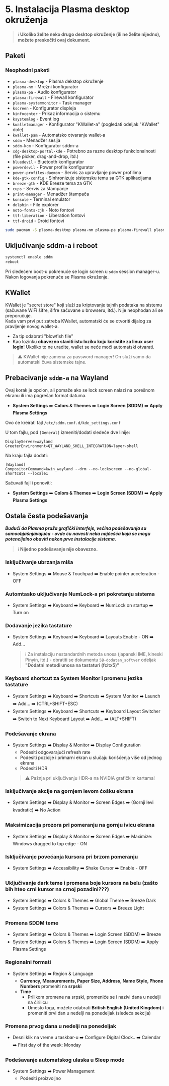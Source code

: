 # 5. Instalacija Plasma desktop okruženja
> ℹ️ **Ukoliko želite neko drugo desktop okruženje (ili ne želite nijedno), možete preskočiti ovaj dokument.**

## Paketi
### Neophodni paketi

- `plasma-desktop` - Plasma dekstop okruženje
- `plasma-nm` - Mrežni konfigurator
- `plasma-pa` - Audio konfigurator
- `plasma-firewall` - Firewall konfigurator
- `plasma-systemmonitor` - Task manager
- `kscreen` - Konfigurator displeja
- `kinfocenter` - Prikaz informacija o sistemu
- `ksystemlog` - Event log
- `kwalletmanager` - Konfigurator "KWallet-a" (pogledati odeljak "KWallet" dole)
- `kwallet-pam` - Automatsko otvaranje wallet-a
- `sddm` - Menadžer sesija
- `sddm-kcm` - Konfigurator sddm-a
- `xdg-desktop-portal-kde` - Potrebno za razne desktop funkcionalnosti (file picker, drag-and-drop, itd.)
- `bluedevil` - Bluetooth konfigurator
- `powerdevil` - Power profile konfigurator
- `power-profiles-daemon` - Servis za upravljanje power profilima
- `kde-gtk-config` - Sinhronizuje sistemsku temu sa GTK aplikacijama
- `breeze-gtk` - KDE Breeze tema za GTK
- `cups` - Servis za štampanje
- `print-manager` - Menadžer štampača
- `konsole` - Terminal emulator
- `dolphin` - File explorer
- `noto-fonts-cjk` - Noto fontovi
- `ttf-liberation` - Liberation fontovi
- `ttf-droid` - Droid fontovi

```sh
sudo pacman -S plasma-desktop plasma-nm plasma-pa plasma-firewall plasma-systemmonitor kscreen kinfocenter ksystemlog kwalletmanager kwallet-pam sddm sddm-kcm xdg-desktop-portal-kde bluedevil powerdevil power-profiles-daemon kde-gtk-config breeze-gtk cups print-manager konsole dolphin noto-fonts-cjk ttf-liberation ttf-droid
```

## Uključivanje sddm-a i reboot
```sh
systemctl enable sddm
reboot
```

Pri sledećem boot-u pokrenuće se login screen u `sddm` session manager-u.  
Nakon logovanja pokrenuće se Plasma okruženje.

## KWallet
KWallet je "secret store" koji služi za kriptovanje tajnih podataka na sistemu (sačuvane WiFi šifre, šifre sačuvane u browseru, itd.). Nije neophodan ali se preporučuje.  
Kada vam prvi put zatreba KWallet, automatski će se otvoriti dijalog za pravljenje novog wallet-a.  

- Za tip odabrati "blowfish file"
- Kao lozinku **obavezno staviti istu loziku koju koristite za linux user login**! Ukoliko to ne uradite, wallet se neće moći automatski otvarati.

> ⚠️ KWallet nije zamena za password manager! On služi samo da automatski čuva sistemske tajne. 

## Prebacivanje `sddm-a` na Wayland
Ovaj korak je opcion, ali pomaže ako se lock screen nalazi na porešnom ekranu ili ima pogrešan format datuma.

- **System Settings** ➡️ **Colors & Themes** ➡️ **Login Screen (SDDM)** ➡️ **Apply Plasma Settings**

Ovo će kreirati fajl `/etc/sddm.conf.d/kde_settings.conf`

U tom fajlu, pod `[General]` izmeniti/dodati sledeće dve linije:
```
DisplayServer=wayland
GreeterEnvironment=QT_WAYLAND_SHELL_INTEGRATION=layer-shell
```

Na kraju fajla dodati:

```
[Wayland]
CompositorCommand=kwin_wayland --drm --no-lockscreen --no-global-shortcuts --locale1
```

Sačuvati fajl i ponoviti:
- **System Settings** ➡️ **Colors & Themes** ➡️ **Login Screen (SDDM)** ➡️ **Apply Plasma Settings**


## Ostala česta podešavanja
***Budući da Plasma pruža grafički interfejs, većina podešavanja su samoobjašnjavajuća - ovde ću navesti neka najčešća koja se mogu potencijalno obaviti nakon prve instalacije sistema.*** 

> ℹ️ **Nijedno podešavanje nije obavezno.**

### Isključivanje ubrzanja miša
- System Settings ➡️ Mouse & Touchpad ➡️ Enable pointer acceleration - OFF

### Automtasko uključivanje NumLock-a pri pokretanju sistema
- System Settings ➡️ Keyboard ➡️ Keyboard ➡️ NumLock on startup ➡️ Turn on

### Dodavanje jezika tastature
- System Settings ➡️ Keyboard ➡️ Keyboard ➡️ Layouts Enable - ON ➡️ Add...
    > ℹ️ Za instalaciju nestandardnih metoda unosa (japanski IME, kineski Pinyin, itd.) - obratiti se dokumentu `5B-dodatan_softver` odeljak **"Dodatni metodi unosa na tastaturi (fcitx5)"**

### Keyboard shortcut za System Monitor i promenu jezika tastature
- System Settings ➡️ Keyboard ➡️ Shortcuts ➡️ System Monitor ➡️ Launch ➡️ Add... ➡️ (CTRL+SHIFT+ESC) 
- System Settings ➡️ Keyboard ➡️ Shortcuts ➡️ Keyboard Layout Switcher ➡️ Switch to Next Keyboard Layout ➡️ Add... ➡️ (ALT+SHIFT)

### Podešavanje ekrana
- System Settings ➡️ Display & Monitor ➡️ Display Configuration 
    - Podesiti odgovarajući refresh rate
    - Podesiti pozicije i primarni ekran u slučaju korišćenja više od jednog ekrana
    - Podesiti HDR
    > ⚠️ Pažnja pri uključivanju HDR-a na NVIDIA grafičkim kartama!

### Isključivanje akcije na gornjem levom ćošku ekrana
- System Settings ➡️ Display & Monitor ➡️ Screen Edges ➡️ (Gornji levi kvadratić) ➡️ No Action

### Maksimizacija prozora pri pomeranju na gornju ivicu ekrana
- System Settings ➡️ Display & Monitor ➡️ Screen Edges ➡️ Maximize: Windows dragged to top edge - ON

### Isključivanje povećanja kursora pri brzom pomeranju
- System Settings ➡️ Accessibility ➡️ Shake Cursor ➡️ Enable - OFF

### Uključivanje dark teme i promena boje kursora na belu (zašto bih hteo crni kursor na crnoj pozadini???)
- System Settings ➡️ Colors & Themes ➡️ Global Theme ➡️ Breeze Dark
- System Settings ➡️ Colors & Themes ➡️ Cursors ➡️ Breeze Light

### Promena SDDM teme
- System Settings ➡️ Colors & Themes ➡️ Login Screen (SDDM) ➡️ Breeze
- System Settings ➡️ Colors & Themes ➡️ Login Screen (SDDM) ➡️ Apply Plasma Settings

### Regionalni formati
- System Settings ➡️ Region & Language
    - **Currency, Measurements, Paper Size, Address, Name Style, Phone Numbers** promeniti na **srpski**
    - **Time**
        - Prilikom promene na srpski, promeniće se i nazivi dana u nedelji na ćirilicu
        - Umesto toga, možete odabrati **British English (United Kingdom)** i promeniti prvi dan u nedelji na ponedeljak (sledeća sekcija)

### Promena prvog dana u nedelji na ponedeljak
- Desni klik na vreme u taskbar-u ➡️ Configure Digital Clock.. ➡️ Calendar ➡️ First day of the week: Monday

### Podešavanje automatskog ulaska u Sleep mode
- System Settings ➡️ Power Management
    - Podesiti proizvoljno
